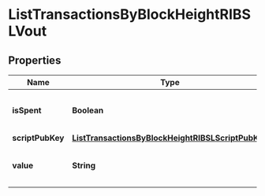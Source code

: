 

# ListTransactionsByBlockHeightRIBSLVout


## Properties

Name | Type | Description | Notes
------------ | ------------- | ------------- | -------------
**isSpent** | **Boolean** | Defines whether the output is spent or not. | 
**scriptPubKey** | [**ListTransactionsByBlockHeightRIBSLScriptPubKey**](ListTransactionsByBlockHeightRIBSLScriptPubKey.md) |  | 
**value** | **String** | Represents the sent/received amount. | 



